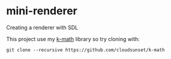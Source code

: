 # mini-renderer
Creating a renderer with SDL

This project use my [k-math](https://github.com/cloudsunset/k-math) library
so try cloning with:

~~~{.bash}
git clone --recursive https://github.com/cloudsunset/k-math
~~~


